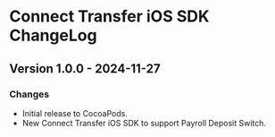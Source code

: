 # Connect Transfer iOS SDK ChangeLog

## Version 1.0.0 - 2024-11-27

### Changes
- Initial release to CocoaPods.
- New Connect Transfer iOS SDK to support Payroll Deposit Switch.
